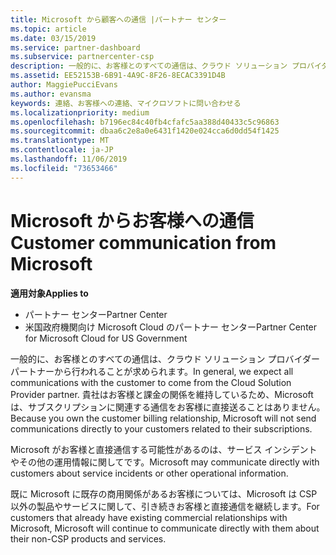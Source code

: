 ```yaml
---
title: Microsoft から顧客への通信 |パートナー センター
ms.topic: article
ms.date: 03/15/2019
ms.service: partner-dashboard
ms.subservice: partnercenter-csp
description: 一般的に、お客様とのすべての通信は、クラウド ソリューション プロバイダー パートナーから行われることが求められます。
ms.assetid: EE52153B-6B91-4A9C-8F26-8ECAC3391D4B
author: MaggiePucciEvans
ms.author: evansma
keywords: 連絡、お客様への連絡、マイクロソフトに問い合わせる
ms.localizationpriority: medium
ms.openlocfilehash: b7196ec84c40fb4cfafc5aa388d40433c5c96863
ms.sourcegitcommit: dbaa6c2e8a0e6431f1420e024cca6d0dd54f1425
ms.translationtype: MT
ms.contentlocale: ja-JP
ms.lasthandoff: 11/06/2019
ms.locfileid: "73653466"
---
```

# <a name="customer-communication-from-microsoft"></a><span data-ttu-id="6a58e-104">Microsoft からお客様への通信</span><span class="sxs-lookup"><span data-stu-id="6a58e-104">Customer communication from Microsoft</span></span>

<span data-ttu-id="6a58e-105">**適用対象**</span><span class="sxs-lookup"><span data-stu-id="6a58e-105">**Applies to**</span></span>

-  <span data-ttu-id="6a58e-106">パートナー センター</span><span class="sxs-lookup"><span data-stu-id="6a58e-106">Partner Center</span></span>
-  <span data-ttu-id="6a58e-107">米国政府機関向け Microsoft Cloud のパートナー センター</span><span class="sxs-lookup"><span data-stu-id="6a58e-107">Partner Center for Microsoft Cloud for US Government</span></span>


<span data-ttu-id="6a58e-108">一般的に、お客様とのすべての通信は、クラウド ソリューション プロバイダー パートナーから行われることが求められます。</span><span class="sxs-lookup"><span data-stu-id="6a58e-108">In general, we expect all communications with the customer to come from the Cloud Solution Provider partner.</span></span> <span data-ttu-id="6a58e-109">貴社はお客様と課金の関係を維持しているため、Microsoft は、サブスクリプションに関連する通信をお客様に直接送ることはありません。</span><span class="sxs-lookup"><span data-stu-id="6a58e-109">Because you own the customer billing relationship, Microsoft will not send communications directly to your customers related to their subscriptions.</span></span>

<span data-ttu-id="6a58e-110">Microsoft がお客様と直接通信する可能性があるのは、サービス インシデントやその他の運用情報に関してです。</span><span class="sxs-lookup"><span data-stu-id="6a58e-110">Microsoft may communicate directly with customers about service incidents or other operational information.</span></span>

<span data-ttu-id="6a58e-111">既に Microsoft に既存の商用関係があるお客様については、Microsoft は CSP 以外の製品やサービスに関して、引き続きお客様と直接通信を継続します。</span><span class="sxs-lookup"><span data-stu-id="6a58e-111">For customers that already have existing commercial relationships with Microsoft, Microsoft will continue to communicate directly with them about their non-CSP products and services.</span></span>

 

 



